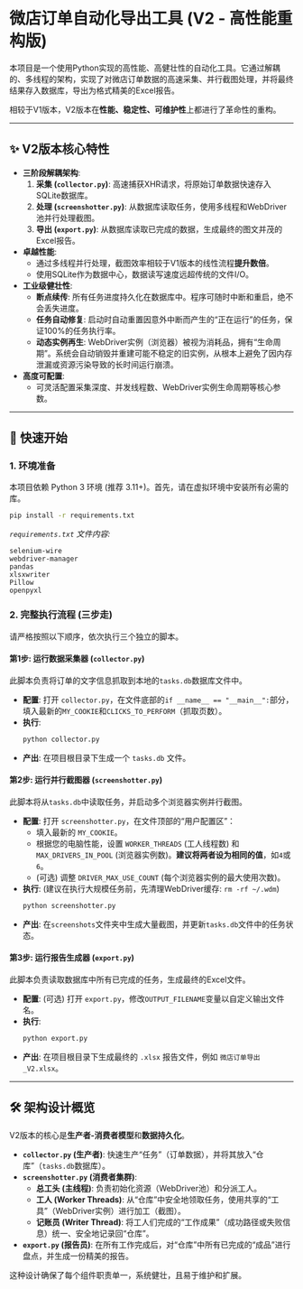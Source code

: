 # 微店订单自动化导出工具 (V2 - 高性能重构版)

本项目是一个使用Python实现的高性能、高健壮性的自动化工具。它通过解耦的、多线程的架构，实现了对微店订单数据的高速采集、并行截图处理，并将最终结果存入数据库，导出为格式精美的Excel报告。

相较于V1版本，V2版本在**性能、稳定性、可维护性**上都进行了革命性的重构。

---

## ✨ V2版本核心特性

- **三阶段解耦架构**:
    1.  **采集 (`collector.py`)**: 高速捕获XHR请求，将原始订单数据快速存入SQLite数据库。
    2.  **处理 (`screenshotter.py`)**: 从数据库读取任务，使用多线程和WebDriver池并行处理截图。
    3.  **导出 (`export.py`)**: 从数据库读取已完成的数据，生成最终的图文并茂的Excel报告。
- **卓越性能**:
    - 通过多线程并行处理，截图效率相较于V1版本的线性流程**提升数倍**。
    - 使用SQLite作为数据中心，数据读写速度远超传统的文件I/O。
- **工业级健壮性**:
    - **断点续传**: 所有任务进度持久化在数据库中。程序可随时中断和重启，绝不会丢失进度。
    - **任务自动修复**: 启动时自动重置因意外中断而产生的“正在运行”的任务，保证100%的任务执行率。
    - **动态实例再生**: WebDriver实例（浏览器）被视为消耗品，拥有“生命周期”。系统会自动销毁并重建可能不稳定的旧实例，从根本上避免了因内存泄漏或资源污染导致的长时间运行崩溃。
- **高度可配置**:
    - 可灵活配置采集深度、并发线程数、WebDriver实例生命周期等核心参数。

---

## 🚀 快速开始

### 1. 环境准备

本项目依赖 Python 3 环境 (推荐 3.11+)。首先，请在虚拟环境中安装所有必需的库。

```bash
pip install -r requirements.txt
```

*`requirements.txt` 文件内容:*
```
selenium-wire
webdriver-manager
pandas
xlsxwriter
Pillow
openpyxl
```

### 2. 完整执行流程 (三步走)

请严格按照以下顺序，依次执行三个独立的脚本。

#### **第1步: 运行数据采集器 (`collector.py`)**

此脚本负责将订单的文字信息抓取到本地的`tasks.db`数据库文件中。

- **配置**: 打开 `collector.py`，在文件底部的`if __name__ == "__main__":`部分，填入最新的`MY_COOKIE`和`CLICKS_TO_PERFORM`（抓取页数）。
- **执行**:
  ```bash
  python collector.py
  ```
- **产出**: 在项目根目录下生成一个 `tasks.db` 文件。

#### **第2步: 运行并行截图器 (`screenshotter.py`)**

此脚本将从`tasks.db`中读取任务，并启动多个浏览器实例并行截图。

- **配置**: 打开 `screenshotter.py`，在文件顶部的“用户配置区”：
    - 填入最新的 `MY_COOKIE`。
    - 根据您的电脑性能，设置 `WORKER_THREADS` (工人线程数) 和 `MAX_DRIVERS_IN_POOL` (浏览器实例数)。**建议将两者设为相同的值**，如`4`或`6`。
    - (可选) 调整 `DRIVER_MAX_USE_COUNT` (每个浏览器实例的最大使用次数)。
- **执行**: (建议在执行大规模任务前，先清理WebDriver缓存: `rm -rf ~/.wdm`)
  ```bash
  python screenshotter.py
  ```
- **产出**: 在`screenshots`文件夹中生成大量截图，并更新`tasks.db`文件中的任务状态。

#### **第3步: 运行报告生成器 (`export.py`)**

此脚本负责读取数据库中所有已完成的任务，生成最终的Excel文件。

- **配置**: (可选) 打开 `export.py`，修改`OUTPUT_FILENAME`变量以自定义输出文件名。
- **执行**:
  ```bash
  python export.py
  ```
- **产出**: 在项目根目录下生成最终的 `.xlsx` 报告文件，例如 `微店订单导出_V2.xlsx`。

---

## 🛠️ 架构设计概览

V2版本的核心是**生产者-消费者模型**和**数据持久化**。

- **`collector.py` (生产者)**: 快速生产“任务”（订单数据），并将其放入“仓库”（`tasks.db`数据库）。
- **`screenshotter.py` (消费者集群)**:
    - **总工头 (主线程)**: 负责初始化资源（WebDriver池）和分派工人。
    - **工人 (Worker Threads)**: 从“仓库”中安全地领取任务，使用共享的“工具”（WebDriver实例）进行加工（截图）。
    - **记账员 (Writer Thread)**: 将工人们完成的“工作成果”（成功路径或失败信息）统一、安全地记录回“仓库”。
- **`export.py` (报告员)**: 在所有工作完成后，对“仓库”中所有已完成的“成品”进行盘点，并生成一份精美的报告。

这种设计确保了每个组件职责单一，系统健壮，且易于维护和扩展。
